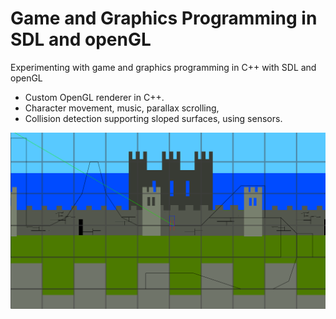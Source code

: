 # Game and Graphics Programming in SDL and openGL
 Experimenting with game and graphics programming in C++ with SDL and openGL

- Custom OpenGL renderer in C++.
- Character movement, music, parallax scrolling,
- Collision detection supporting sloped surfaces, using sensors.

![screenshot](A.png)
